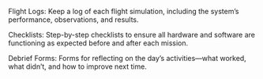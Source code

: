 Flight Logs: Keep a log of each flight simulation, including the system’s performance, observations, and results.

Checklists: Step-by-step checklists to ensure all hardware and software are functioning as expected before and after each mission.

Debrief Forms: Forms for reflecting on the day’s activities—what worked, what didn’t, and how to improve next time.
